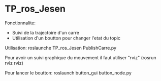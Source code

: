 # TP_ros_Jesen

Fonctionnalite:
  * Suivi de la trajectoire d'un carre
  * Utilisation d'un boutton pour changer l'etat du topic

Utilisation:
  roslaunche TP_ros_Jesen PublishCarre.py
  
Pour avoir un suivi graphique du mouvement il faut utiliser "rviz" (rosrun rviz rviz)

Pour lancer le boutton: roslaunch button_gui button_node.py
